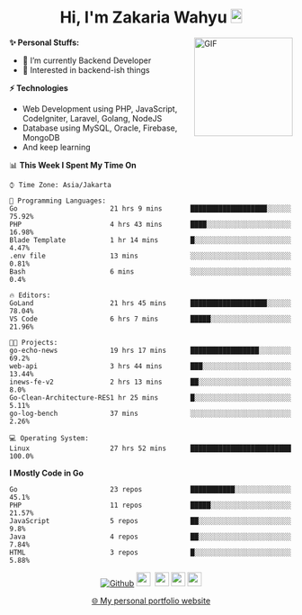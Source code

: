 <h1 align="center">Hi, I'm Zakaria Wahyu <img src="https://github.com/TheDudeThatCode/TheDudeThatCode/blob/master/Assets/Hi.gif" width="20px" height="25px"></h1>

<img align="right" alt="GIF" height="175px" src="https://www.nayakapratama.co.id/wp-content/uploads/2019/07/Website-Maintenance.gif" />

**✨ Personal Stuffs:**
- 🔭 I’m currently Backend Developer
- 🌱 Interested in backend-ish things

**⚡ Technologies**
- Web Development using PHP, JavaScript, CodeIgniter, Laravel, Golang, NodeJS
- Database using MySQL, Oracle, Firebase, MongoDB
- And keep learning

<!--START_SECTION:waka-->
📊 **This Week I Spent My Time On** 

```text
⌚︎ Time Zone: Asia/Jakarta

💬 Programming Languages: 
Go                       21 hrs 9 mins       ███████████████████░░░░░░   75.92% 
PHP                      4 hrs 43 mins       ████░░░░░░░░░░░░░░░░░░░░░   16.98% 
Blade Template           1 hr 14 mins        █░░░░░░░░░░░░░░░░░░░░░░░░   4.47% 
.env file                13 mins             ░░░░░░░░░░░░░░░░░░░░░░░░░   0.81% 
Bash                     6 mins              ░░░░░░░░░░░░░░░░░░░░░░░░░   0.4%

🔥 Editors: 
GoLand                   21 hrs 45 mins      ███████████████████░░░░░░   78.04% 
VS Code                  6 hrs 7 mins        █████░░░░░░░░░░░░░░░░░░░░   21.96%

🐱‍💻 Projects: 
go-echo-news             19 hrs 17 mins      █████████████████░░░░░░░░   69.2% 
web-api                  3 hrs 44 mins       ███░░░░░░░░░░░░░░░░░░░░░░   13.44% 
inews-fe-v2              2 hrs 13 mins       ██░░░░░░░░░░░░░░░░░░░░░░░   8.0% 
Go-Clean-Architecture-RES1 hr 25 mins        █░░░░░░░░░░░░░░░░░░░░░░░░   5.11% 
go-log-bench             37 mins             ░░░░░░░░░░░░░░░░░░░░░░░░░   2.26%

💻 Operating System: 
Linux                    27 hrs 52 mins      █████████████████████████   100.0%

```

**I Mostly Code in Go** 

```text
Go                       23 repos            ███████████░░░░░░░░░░░░░░   45.1% 
PHP                      11 repos            █████░░░░░░░░░░░░░░░░░░░░   21.57% 
JavaScript               5 repos             ██░░░░░░░░░░░░░░░░░░░░░░░   9.8% 
Java                     4 repos             ██░░░░░░░░░░░░░░░░░░░░░░░   7.84% 
HTML                     3 repos             █░░░░░░░░░░░░░░░░░░░░░░░░   5.88%

```



<!--END_SECTION:waka-->

<p align="center">
<a href="https://github.com/zakariawahyu" target="_blank"><img alt="Github" src="https://img.shields.io/badge/GitHub-%2312100E.svg?&style=for-the-badge&logo=Github&logoColor=white" /></a>
<a href="https://www.twitter.com/_zakariawahyu"><img src="https://img.shields.io/badge/twitter-%231DA1F2.svg?&style=for-the-badge&logo=twitter&logoColor=white" height=25></a> 
<a href="https://www.linkedin.com/in/zakariawahyu"><img src="https://img.shields.io/badge/linkedin-%230077B5.svg?&style=for-the-badge&logo=linkedin&logoColor=white" height=25></a> 
<a href="https://www.instagram.com/_zakariawahyu"><img src="https://img.shields.io/badge/instagram-%23E4405F.svg?&style=for-the-badge&logo=instagram&logoColor=white" height=25></a>
<a href="https://medium.com/@zakariawahyu"><img src="https://img.shields.io/badge/Medium-12100E?style=for-the-badge&logo=medium&logoColor=white" height=25></a>
</p>
<p align="center"><a href="https://www.zakariawahyu.com" target="_blank">🌐 My personal portfolio website</a></p>
